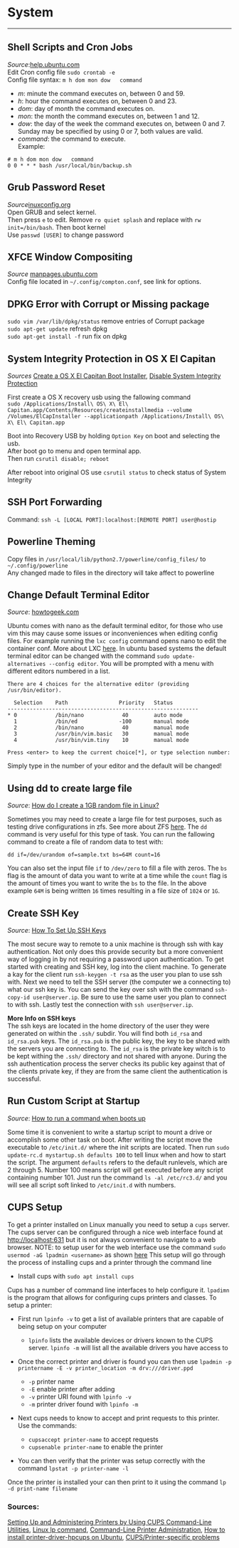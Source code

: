 # System
__________________________________________________________________________________________
## Shell Scripts and Cron Jobs
*Source*:[help.ubuntu.com](https://help.ubuntu.com/lts/serverguide/backup-shellscripts.html)  
Edit Cron config file `sudo crontab -e`  
Config file syntax: `m h dom mon dow   command`  
- *m*: minute the command executes on, between 0 and 59.
- *h*: hour the command executes on, between 0 and 23.
- *dom*: day of month the command executes on.
- *mon*: the month the command executes on, between 1 and 12.
- *dow*: the day of the week the command executes on, between 0 and 7. Sunday may be specified by using 0 or 7, both values are valid.
- *command*: the command to execute.  
Example:
```
# m h dom mon dow   command
0 0 * * * bash /usr/local/bin/backup.sh
```  
## Grub Password Reset  
*Source*[inuxconfig.org](https://linuxconfig.org/recover-reset-forgotten-linux-root-password)  
Open GRUB and select kernel.  
Then press `e` to edit. Remove `ro quiet splash` and replace with `rw init=/bin/bash`. Then boot kernel  
Use `passwd [USER]` to change password  

## XFCE Window Compositing  
*Source* [manpages.ubuntu.com](http://manpages.ubuntu.com/manpages/trusty/man1/compton.1.html)  
Config file located in `~/.config/compton.conf`, see link for options.  

## DPKG Error with Corrupt or Missing package  
`sudo vim /var/lib/dpkg/status` remove entries of Corrupt package  
`sudo apt-get update` refresh dpkg  
`sudo apt-get install -f` run fix on dpkg  

## System Integrity Protection in OS X El Capitan  
*Sources*
[Create a OS X El Capitan Boot Installer](http://osxdaily.com/2015/09/30/create-os-x-el-capitan-boot-install-drive/),
[Disable System Integrity Protection](http://osxdaily.com/2015/10/05/disable-rootless-system-integrity-protection-mac-os-x/)  

First create a OS X recovery usb using the fallowing command  
`sudo /Applications/Install\ OS\ X\ El\ Capitan.app/Contents/Resources/createinstallmedia --volume /Volumes/ElCapInstaller --applicationpath /Applications/Install\ OS\ X\ El\ Capitan.app`  

Boot into Recovery USB by holding `Option Key` on boot and selecting the usb.  
After boot go to menu and open terminal app.  
Then run `csrutil disable; reboot`  

After reboot into original OS use `csrutil status` to check status of System Integrity  

## SSH Port Forwarding  

Command: `ssh -L [LOCAL PORT]:localhost:[REMOTE PORT] user@hostip`  

## Powerline Theming  
Copy files in `/usr/local/lib/python2.7/powerline/config_files/` to `~/.config/powerline`  
Any changed made to files in the directory will take affect to powerline  

## Change Default Terminal Editor  
*Source*: [howtogeek.com](http://www.howtogeek.com/howto/ubuntu/change-the-default-editor-from-nano-on-ubuntu-linux/)  

Ubuntu comes with nano as the default terminal editor, for those who use vim this may cause some issues or inconveniences when editing
config files. For example running the `lxc config` command opens nano to edit the container conf. More about LXC [here](https://github.com/Tristan2252/Sources/blob/master/LXC.md#lxd). In ubuntu based systems the default terminal editor can be changed
with the command `sudo update-alternatives --config editor`. You will be prompted with a menu with different editors numbered in a list.
```
There are 4 choices for the alternative editor (providing /usr/bin/editor).

  Selection    Path                Priority   Status
------------------------------------------------------------
* 0            /bin/nano            40        auto mode
  1            /bin/ed             -100       manual mode
  2            /bin/nano            40        manual mode
  3            /usr/bin/vim.basic   30        manual mode
  4            /usr/bin/vim.tiny    10        manual mode

Press <enter> to keep the current choice[*], or type selection number:
```
Simply type in the number of your editor and the default will be changed!  

## Using dd to create large file  
*Source*: [How do I create a 1GB random file in Linux?](http://superuser.com/questions/470949/how-do-i-create-a-1gb-random-file-in-linux)

Sometimes you may need to create a large file for test purposes, such as testing drive configurations in zfs. See more about ZFS [here](https://github.com/Tristan2252/Sources/blob/master/Drives.md#zfs). The `dd` command is very useful for this type of task. You
can run the fallowing command to create a file of random data to test with:
```
dd if=/dev/urandom of=sample.txt bs=64M count=16
```
You can also set the input file `if` to `/dev/zero` to fill a file with zeros. The `bs` flag is the amount of data you want to write at a time while the `count` flag is the amount of times you want to write the `bs` to the file. In the above example `64M` is being written `16` times resulting in a file size of `1024` or `1G`.

## Create SSH Key  
*Source*: [How To Set Up SSH Keys](https://www.digitalocean.com/community/tutorials/how-to-set-up-ssh-keys--2)  

The most secure way to remote to a unix machine is through ssh with kay authentication. Not only does this provide security but a more
convenient way of logging in by not requiring a password upon authentication. To get started with creating and SSH key, log into the client
machine. To generate a kay for the client run `ssh-keygen -t rsa` as the user you plan to use ssh with. Next we need to tell the SSH server
(the computer we a connecting to) what our ssh key is. You can send the key over ssh with the command `ssh-copy-id user@server.ip`. Be sure
to use the same user you plan to connect to with ssh. Lastly test the connection with `ssh user@server.ip`.  

**More Info on SSH keys**  
The ssh keys are located in the home directory of the user they were generated on within the `.ssh/` subdir. You will find both `id_rsa` and
`id_rsa.pub` keys. The `id_rsa.pub` is the public key, the key to be shared with the servers you are connecting to. The `id_rsa` is the private
key witch is to be kept withing the `.ssh/` directory and not shared with anyone. During the ssh authentication process the server checks its
public key against that of the clients private key, if they are from the same client the authentication is successful.

## Run Custom Script at Startup
*Source*: [How to run a command when boots up](http://www.cyberciti.biz/tips/linux-how-to-run-a-command-when-boots-up.html)  

Some time it is convenient to write a startup script to mount a drive or accomplish some other task on boot. After writing the script move the
executable to `/etc/init.d/` where the init scripts are located. Then run `sudo update-rc.d mystartup.sh defaults 100` to tell linux when and
how to start the script. The argument `defaults` refers to the default runlevels, which are 2 through 5. Number 100 means script will get executed
before any script containing number 101. Just run the command `ls -al /etc/rc3.d/` and you will see all script soft linked to `/etc/init.d` with numbers.  

## CUPS Setup
To get a printer installed on Linux manually you need to setup a `cups` server. The cups server 
can be configured through a nice web interface found at [http://localhost:631]() but it is not always 
convenient to navigate to a web browser. NOTE: to setup user for the web interface use the command 
`sudo usermod -aG lpadmin <username>` as shown [here](https://help.ubuntu.com/community/PrintingCupsWebInterface)
This setup will go through the process of installing cups and a printer through the command line

* Install cups with `sudo apt install cups` 

Cups has a number of command line interfaces to help configure it. `lpadimn` is the program that allows 
for configuring cups printers and classes. To setup a printer: 

* First run `lpinfo -v` to get a list of available printers that are capable of being setup on your computer
    - `lpinfo` lists the available devices or drivers known to the CUPS server. `lpinfo -m` will list all the 
available drivers you have access to

* Once the correct printer and driver is found you can then use `lpadmin -p printername -E -v printer_location -m drv:///driver.ppd`
    - `-p` printer name
    - `-E` enable printer after adding
    - `-v` printer URI found with `lpinfo -v`
    - `-m` printer driver found with `lpinfo -m`
* Next cups needs to know to accept and print requests to this printer. Use the commands:
    - `cupsaccept printer-name` to accept requests
    - `cupsenable printer-name`  to enable the printer
* You can then verify that the printer was setup correctly with the command `lpstat -p printer-name -l`

Once the printer is installed your can then print to it using the command `lp -d print-name filename`

### Sources:
[Setting Up and Administering Printers by Using CUPS Command-Line Utilities](https://docs.oracle.com/cd/E23824_01/html/821-1451/gllgm.html),
[Linux lp command](https://www.computerhope.com/unix/ulp.htm),
[Command-Line Printer Administration](https://www.cups.org/doc/admin.html#PRINTERS),
[How to install printer-driver-hpcups on Ubuntu](https://www.howtoinstall.co/en/ubuntu/trusty/printer-driver-hpcups),
[CUPS/Printer-specific problems](https://wiki.archlinux.org/index.php/CUPS/Printer-specific_problems#HPLIP_Driver)
